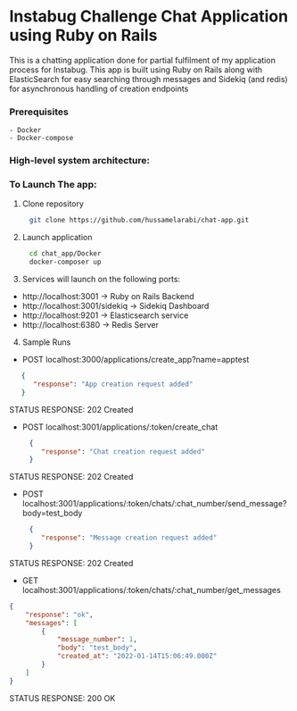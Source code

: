 # Instabug Challenge Chat Application using Ruby on Rails

This is a chatting application done for partial fulfilment of my application process for Instabug. This app is built using Ruby on Rails along with ElasticSearch for easy searching through messages and Sidekiq (and redis) for asynchronous handling of creation endpoints

### Prerequisites
    - Docker
    - Docker-compose

### High-level system architecture:


### To Launch The app:

   1. Clone repository
   ```bash
        git clone https://github.com/hussamelarabi/chat-app.git
   ```
   2. Launch application 
   ```bash
        cd chat_app/Docker
        docker-composer up
   ```

  3.  Services will launch on the following ports:
  - http://localhost:3001 -> Ruby on Rails Backend
  - http://localhost:3001/sidekiq -> Sidekiq Dashboard
  - http://localhost:9201 -> Elasticsearch service
  - http://localhost:6380 -> Redis Server 

  4. Sample Runs

  - POST localhost:3000/applications/create_app?name=apptest
  ```json
     {
        "response": "App creation request added"
     }
```
STATUS RESPONSE: 202 Created
- POST localhost:3001/applications/:token/create_chat
```json
     {
        "response": "Chat creation request added"
     }
```
STATUS RESPONSE: 202 Created

- POST localhost:3001/applications/:token/chats/:chat_number/send_message?body=test_body
```json
     {
        "response": "Message creation request added"
     }
```
STATUS RESPONSE: 202 Created
- GET localhost:3001/applications/:token/chats/:chat_number/get_messages
```json
{
    "response": "ok",
    "messages": [
        {
            "message_number": 1,
            "body": "test_body",
            "created_at": "2022-01-14T15:06:49.000Z"
        }
    ]
}
```
STATUS RESPONSE: 200 OK
 


